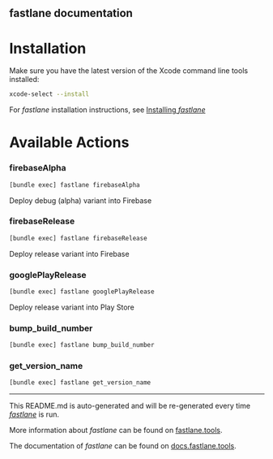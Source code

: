 fastlane documentation
----

# Installation

Make sure you have the latest version of the Xcode command line tools installed:

```sh
xcode-select --install
```

For _fastlane_ installation instructions, see [Installing _fastlane_](https://docs.fastlane.tools/#installing-fastlane)

# Available Actions

### firebaseAlpha

```sh
[bundle exec] fastlane firebaseAlpha
```

Deploy debug (alpha) variant into Firebase

### firebaseRelease

```sh
[bundle exec] fastlane firebaseRelease
```

Deploy release variant into Firebase

### googlePlayRelease

```sh
[bundle exec] fastlane googlePlayRelease
```

Deploy release variant into Play Store

### bump_build_number

```sh
[bundle exec] fastlane bump_build_number
```



### get_version_name

```sh
[bundle exec] fastlane get_version_name
```



----

This README.md is auto-generated and will be re-generated every time [_fastlane_](https://fastlane.tools) is run.

More information about _fastlane_ can be found on [fastlane.tools](https://fastlane.tools).

The documentation of _fastlane_ can be found on [docs.fastlane.tools](https://docs.fastlane.tools).
